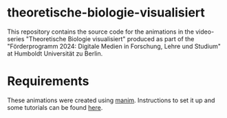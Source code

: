 # theoretische-biologie-visualisiert

This repository contains the source code for the animations in the video-series "Theoretische Biologie visualisiert" produced as part of the "Förderprogramm 2024: Digitale Medien in Forschung, Lehre und Studium" at Humboldt Universität zu Berlin.

# Requirements

These animations were created using [manim](https://github.com/3b1b/manim). Instructions to set it up and some tutorials can be found [here](https://www.manim.community/). 


